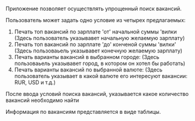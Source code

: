 Приложение позволяет осуществлять упрощенный поиск вакансий.

Пользователь может задать одно условие из четырех предлагаемых:
1. Печать топ вакансий по зарплате 'от' начальной суммы 'вилки
   (Здесь пользователь указывавет начальную желаемую зарплату)
2. Печать топ вакансий по зарплате 'до' конченой суммы 'вилки'
   (Здесь пользоваьель указывавет конечную желаемую зарплату)
3. Печать варианты вакансий в выбранном городе:
   (Здесь пользоваьель указывавет город, в котором он хотел бы работать)
4. Печать варианты вакансий по выбранной валюте:
   (Здесь пользователь указывает в какой валюте его интересуют вакансии: RUR, USD и т.д.)

После ввода условий поиска вакансий, указывается какое количество вакансий необходимо найти

Информация по вакансиям представляется в виде таблицы.